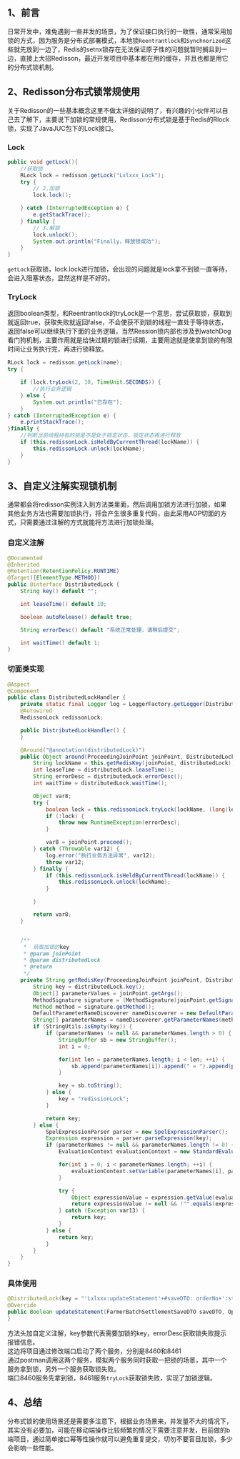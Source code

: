 <a name="sD7Hn"></a>
## 1、前言
日常开发中，难免遇到一些并发的场景，为了保证接口执行的一致性，通常采用加锁的方式，因为服务是分布式部署模式，本地锁`Reentrantlock`和`Synchnorized`这些就先放到一边了，Redis的setnx锁存在无法保证原子性的问题就暂时搁且到一边，直接上大招Redisson，最近开发项目中基本都在用的缓存，并且也都是用它的分布式锁机制。
<a name="SyMyu"></a>
## 2、Redisson分布式锁常规使用
关于Redisson的一些基本概念这里不做太详细的说明了，有兴趣的小伙伴可以自己去了解下，主要说下加锁的常规使用，Redisson分布式锁是基于Redis的Rlock锁，实现了JavaJUC包下的Lock接口。
<a name="kDQlz"></a>
### Lock
```java
public void getLock(){
    //获取锁
    RLock lock = redisson.getLock("Lxlxxx_Lock");
    try {
        // 2.加锁
        lock.lock();

    } catch (InterruptedException e) {
        e.getStackTrace();
    } finally {
        // 3.解锁
        lock.unlock();
        System.out.println("Finally，释放锁成功");
    }
}
```
`getLock`获取锁，lock.lock进行加锁，会出现的问题就是lock拿不到锁一直等待，会进入阻塞状态，显然这样是不好的。
<a name="z6gpZ"></a>
### TryLock
返回boolean类型，和Reentrantlock的tryLock是一个意思，尝试获取锁，获取到就返回true，获取失败就返回false，不会使获不到锁的线程一直处于等待状态，返回false可以继续执行下面的业务逻辑，当然Ression锁内部也涉及到watchDog看门狗机制，主要作用就是给快过期的锁进行续期，主要用途就是使拿到锁的有限时间让业务执行完，再进行锁释放。
```java
RLock lock = redisson.getLock(name);
try {

    if (lock.tryLock(2, 10, TimeUnit.SECONDS)) {
        //执行业务逻辑
    } else {
        System.out.println("已存在");
    }
} catch (InterruptedException e) {
    e.printStackTrace();
}finally {
    //判断当前线程持有的锁是不是处于锁定状态，锁定状态再进行释放
    if (this.redissonLock.isHeldByCurrentThread(lockName)) {
        this.redissonLock.unlock(lockName);
    }
}
```
<a name="ehj9E"></a>
## 3、自定义注解实现锁机制
通常都会将redisson实例注入到方法类里面，然后调用加锁方法进行加锁，如果其他业务方法也需要加锁执行，将会产生很多重复代码，由此采用AOP切面的方式，只需要通过注解的方式就能将方法进行加锁处理。
<a name="S246s"></a>
### 自定义注解
```java
@Documented
@Inherited
@Retention(RetentionPolicy.RUNTIME)
@Target({ElementType.METHOD})
public @interface DistributedLock {
    String key() default "";

    int leaseTime() default 10;

    boolean autoRelease() default true;

    String errorDesc() default "系统正常处理，请稍后提交";

    int waitTime() default 1;
}
```
<a name="QODw2"></a>
### 切面类实现
```java
@Aspect
@Component
public class DistributedLockHandler {
    private static final Logger log = LoggerFactory.getLogger(DistributedLockHandler.class);
    @Autowired
    RedissonLock redissonLock;

    public DistributedLockHandler() {
    }

    @Around("@annotation(distributedLock)")
    public Object around(ProceedingJoinPoint joinPoint, DistributedLock distributedLock) throws Throwable {
        String lockName = this.getRedisKey(joinPoint, distributedLock);
        int leaseTime = distributedLock.leaseTime();
        String errorDesc = distributedLock.errorDesc();
        int waitTime = distributedLock.waitTime();

        Object var8;
        try {
            boolean lock = this.redissonLock.tryLock(lockName, (long)leaseTime, (long)waitTime);
            if (!lock) {
                throw new RuntimeException(errorDesc);
            }

            var8 = joinPoint.proceed();
        } catch (Throwable var12) {
            log.error("执行业务方法异常", var12);
            throw var12;
        } finally {
            if (this.redissonLock.isHeldByCurrentThread(lockName)) {
                this.redissonLock.unlock(lockName);
            }

        }

        return var8;
    }


    /**
     *  获取加锁的key
     * @param joinPoint
     * @param distributedLock
     * @return
     */
    private String getRedisKey(ProceedingJoinPoint joinPoint, DistributedLock distributedLock) {
        String key = distributedLock.key();
        Object[] parameterValues = joinPoint.getArgs();
        MethodSignature signature = (MethodSignature)joinPoint.getSignature();
        Method method = signature.getMethod();
        DefaultParameterNameDiscoverer nameDiscoverer = new DefaultParameterNameDiscoverer();
        String[] parameterNames = nameDiscoverer.getParameterNames(method);
        if (StringUtils.isEmpty(key)) {
            if (parameterNames != null && parameterNames.length > 0) {
                StringBuffer sb = new StringBuffer();
                int i = 0;

                for(int len = parameterNames.length; i < len; ++i) {
                    sb.append(parameterNames[i]).append(" = ").append(parameterValues[i]);
                }

                key = sb.toString();
            } else {
                key = "redissionLock";
            }

            return key;
        } else {
            SpelExpressionParser parser = new SpelExpressionParser();
            Expression expression = parser.parseExpression(key);
            if (parameterNames != null && parameterNames.length != 0) {
                EvaluationContext evaluationContext = new StandardEvaluationContext();

                for(int i = 0; i < parameterNames.length; ++i) {
                    evaluationContext.setVariable(parameterNames[i], parameterValues[i]);
                }

                try {
                    Object expressionValue = expression.getValue(evaluationContext);
                    return expressionValue != null && !"".equals(expressionValue.toString()) ? expressionValue.toString() : key;
                } catch (Exception var13) {
                    return key;
                }
            } else {
                return key;
            }
        }
    }
}
```
<a name="nSSiX"></a>
### 具体使用
```java
@DistributedLock(key = "'Lxlxxx:updateStatement'+#saveDTO: orderNo+':string'", errorDesc = "请不要重复提交")
@Override
public Boolean updateStatement(FarmerBatchSettlementSaveDTO saveDTO, OpenSysUser currentUser, Boolean updateFlag){
}
```
方法头加自定义注解，key参数代表需要加锁的key，errorDesc获取锁失败提示报错信息。<br />这边将项目通过修改端口启动了两个服务，分别是8460和8461<br />通过postman调用这两个服务，模拟两个服务同时获取一把锁的场景，其中一个服务拿到锁，另外一个服务获取锁失败。<br />端口8460服务先拿到锁，8461服务`tryLock`获取锁失败，实现了加锁逻辑。
<a name="KsTzi"></a>
## 4、总结
分布式锁的使用场景还是需要多注意下，根据业务场景来，并发量不大的情况下，其实没有必要加，可能在移动端操作比较频繁的情况下需要注意并发，目前做的b端项目，通过简单接口幂等性操作就可以避免重复提交，切勿不要盲目加锁，多少会影响一些性能。
